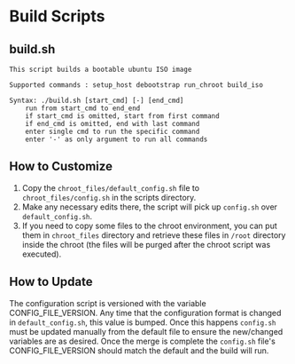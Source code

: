 # Build Scripts

## build.sh

```
This script builds a bootable ubuntu ISO image

Supported commands : setup_host debootstrap run_chroot build_iso

Syntax: ./build.sh [start_cmd] [-] [end_cmd]
	run from start_cmd to end_end
	if start_cmd is omitted, start from first command
	if end_cmd is omitted, end with last command
	enter single cmd to run the specific command
	enter '-' as only argument to run all commands
```

## How to Customize

1. Copy the `chroot_files/default_config.sh` file to `chroot_files/config.sh` in the scripts directory.
2. Make any necessary edits there, the script will pick up `config.sh` over `default_config.sh`.
3. If you need to copy some files to the chroot environment, you can put them in `chroot_files` directory
and retrieve these files in `/root` directory inside the chroot (the files will be purged after the chroot
script was executed).

## How to Update

The configuration script is versioned with the variable CONFIG_FILE_VERSION.  Any time that the configuration
format is changed in `default_config.sh`, this value is bumped.  Once this happens `config.sh` must be updated manually
from the default file to ensure the new/changed variables are as desired.  Once the merge is complete the `config.sh` file's
CONFIG_FILE_VERSION should match the default and the build will run.
